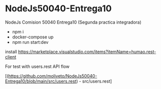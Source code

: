 # NodeJs50040-Entrega10

NodeJs Comision 50040 Entrega10 (Segunda practica integradora)

- npm i
- docker-compose up
- npm run start:dev

install https://marketplace.visualstudio.com/items?itemName=humao.rest-client

For test with users.rest API flow

[(https://github.com/moliveto/NodeJs50040-Entrega10/blob/main/src/users.rest) - src/users.rest]
